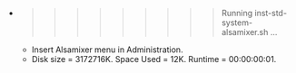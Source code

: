 * >>>>>>>>> Running inst-std-system-alsamixer.sh ...
  * Insert Alsamixer menu in Administration.
  * Disk size = 3172716K. Space Used = 12K. Runtime = 00:00:00:01.
